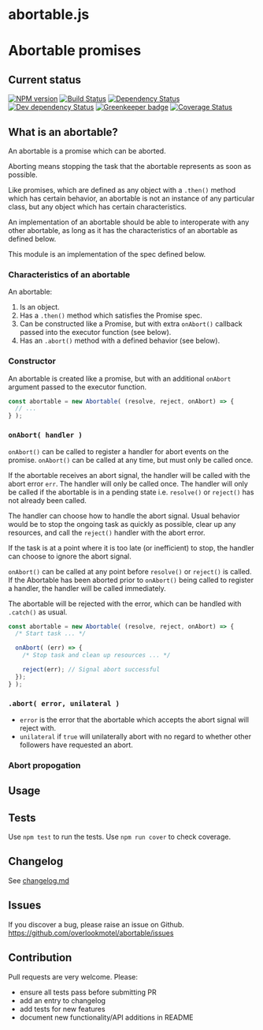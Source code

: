 # abortable.js

# Abortable promises

## Current status

[![NPM version](https://img.shields.io/npm/v/abortable.svg)](https://www.npmjs.com/package/abortable)
[![Build Status](https://img.shields.io/travis/overlookmotel/abortable/master.svg)](http://travis-ci.org/overlookmotel/abortable)
[![Dependency Status](https://img.shields.io/david/overlookmotel/abortable.svg)](https://david-dm.org/overlookmotel/abortable)
[![Dev dependency Status](https://img.shields.io/david/dev/overlookmotel/abortable.svg)](https://david-dm.org/overlookmotel/abortable)
[![Greenkeeper badge](https://badges.greenkeeper.io/overlookmotel/abortable.svg)](https://greenkeeper.io/)
[![Coverage Status](https://img.shields.io/coveralls/overlookmotel/abortable/master.svg)](https://coveralls.io/r/overlookmotel/abortable)

## What is an abortable?

An abortable is a promise which can be aborted.

Aborting means stopping the task that the abortable represents as soon as possible.

Like promises, which are defined as any object with a `.then()` method which has certain behavior, an abortable is not an instance of any particular class, but any object which has certain characteristics.

An implementation of an abortable should be able to interoperate with any other abortable, as long as it has the characteristics of an abortable as defined below.

This module is an implementation of the spec defined below.

### Characteristics of an abortable

An abortable:

1. Is an object.
2. Has a `.then()` method which satisfies the Promise spec.
3. Can be constructed like a Promise, but with extra `onAbort()` callback passed into the executor function (see below).
4. Has an `.abort()` method with a defined behavior (see below).

### Constructor

An abortable is created like a promise, but with an additional `onAbort` argument passed to the executor function.

```js
const abortable = new Abortable( (resolve, reject, onAbort) => {
  // ...
} );
```

### `onAbort( handler )`

`onAbort()` can be called to register a handler for abort events on the promise. `onAbort()` can be called at any time, but must only be called once.

If the abortable receives an abort signal, the handler will be called with the abort error `err`. The handler will only be called once. The handler will only be called if the abortable is in a pending state i.e. `resolve()` or `reject()` has not already been called.

The handler can choose how to handle the abort signal. Usual behavior would be to stop the ongoing task as quickly as possible, clear up any resources, and call the `reject()` handler with the abort error.

If the task is at a point where it is too late (or inefficient) to stop, the handler can choose to ignore the abort signal.

`onAbort()` can be called at any point before `resolve()` or `reject()` is called. If the Abortable has been aborted prior to `onAbort()` being called to register a handler, the handler will be called immediately.

The abortable will be rejected with the error, which can be handled with `.catch()` as usual.

```js
const abortable = new Abortable( (resolve, reject, onAbort) => {
  /* Start task ... */

  onAbort( (err) => {
	/* Stop task and clean up resources ... */

	reject(err); // Signal abort successful
  });
} );
```

### `.abort( error, unilateral )`

* `error` is the error that the abortable which accepts the abort signal will reject with.
* `unilateral` if `true` will unilaterally abort with no regard to whether other followers have requested an abort.

### Abort propogation



## Usage


## Tests

Use `npm test` to run the tests. Use `npm run cover` to check coverage.

## Changelog

See [changelog.md](https://github.com/overlookmotel/abortable/blob/master/changelog.md)

## Issues

If you discover a bug, please raise an issue on Github. https://github.com/overlookmotel/abortable/issues

## Contribution

Pull requests are very welcome. Please:

* ensure all tests pass before submitting PR
* add an entry to changelog
* add tests for new features
* document new functionality/API additions in README
